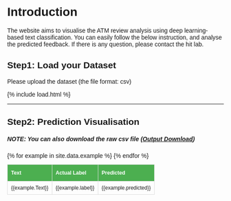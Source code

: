 # Introduction
The website aims to visualise the ATM review analysis using deep learning-based text classification. You can easily follow the below instruction, and analyse the predicted feedback. 
If there is any question, please contact the hit lab. 



## Step1: Load your Dataset
Please upload the dataset (the file format: csv)

{% include load.html %}


* * *


## Step2: Prediction Visualisation
##### NOTE: You can also download the raw csv file (<a href="https://github.com/hit-lab/boa_atm/master/_data/example.csv">Output Download</a>)

<style>
body {
  font-family: "Trebuchet MS", Arial, Helvetica, sans-serif;
  border-collapse: collapse;
  width: 100%;
}

table {
  font-size:12px;
}

td, th {
  border: 1px solid #ddd;
  padding: 8px;
}

tr:nth-child(even){background-color: #f2f2f2;}

tr:hover {background-color: #ddd;}

th {
  padding-top: 12px;
  padding-bottom: 12px;
  text-align: left;
  background-color: #4CAF50;
  color: white;
}
table.dataTable thead .sorting:after,
table.dataTable thead .sorting:before,
table.dataTable thead .sorting_asc:after,
table.dataTable thead .sorting_asc:before,
table.dataTable thead .sorting_asc_disabled:after,
table.dataTable thead .sorting_asc_disabled:before,
table.dataTable thead .sorting_desc:after,
table.dataTable thead .sorting_desc:before,
table.dataTable thead .sorting_desc_disabled:after,
table.dataTable thead .sorting_desc_disabled:before {
  bottom: .5em;
}
</style>


<table id="dtBasicExample" class="table table-striped table-bordered table-sm" cellspacing="0" width="100%">
  <thead>
    <tr>
      <th class="th-sm">Text</th>
      <th class="th-sm">Actual Label</th>
      <th class="th-sm">Predicted</th>
    </tr>
  </thead>
  <tbody>
  {% for example in site.data.example %}
    <tr>
      <td>{{example.Text}}</td>
      <td>{{example.label}}</td>
      <td>{{example.predicted}}</td>
    </tr>
    {% endfor %}
  </tbody>
</table>
<script type="text/javascript">
$(document).ready(function () {
$('#dtBasicExample').DataTable();
$('.dataTables_length').addClass('bs-select');
});
</script>

